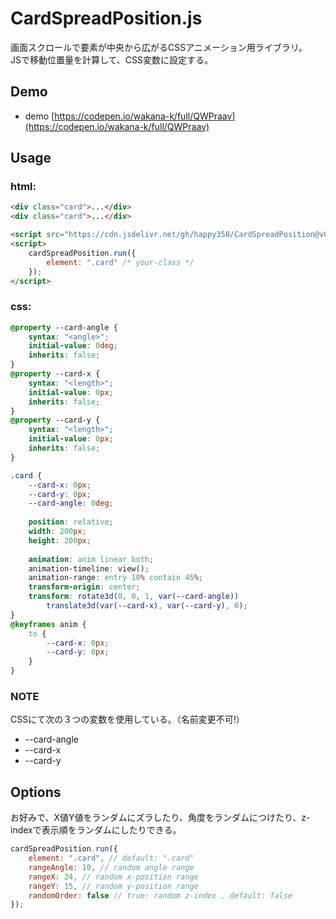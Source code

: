 # CardSpreadPosition.js 

画面スクロールで要素が中央から広がるCSSアニメーション用ライブラリ。  
JSで移動位置量を計算して、CSS変数に設定する。
 
 
## Demo 
* demo 
  [https://codepen.io/wakana-k/full/QWPraav](https://codepen.io/wakana-k/full/QWPraav)
 
 
## Usage 
### html:
```html
<div class="card">...</div>
<div class="card">...</div>

<script src="https://cdn.jsdelivr.net/gh/happy358/CardSpreadPosition@v0.0.1/cardSpreadPosition.min.js"></script>
<script>
    cardSpreadPosition.run({
        element: ".card" /* your-class */
    });
</script>
```
 
### css:
```css 
@property --card-angle {
    syntax: "<angle>";
    initial-value: 0deg;
    inherits: false;
}
@property --card-x {
    syntax: "<length>";
    initial-value: 0px;
    inherits: false;
}
@property --card-y {
    syntax: "<length>";
    initial-value: 0px;
    inherits: false;
}

.card {
    --card-x: 0px;
    --card-y: 0px;
    --card-angle: 0deg;
    
    position: relative;
    width: 200px;
    height: 200px;
    
    animation: anim linear both;
    animation-timeline: view();
    animation-range: entry 10% contain 45%;
    transform-origin: center;
    transform: rotate3d(0, 0, 1, var(--card-angle))
        translate3d(var(--card-x), var(--card-y), 0);
}
@keyframes anim {
    to {
        --card-x: 0px;
        --card-y: 0px;
    }
}
```
 
 
### NOTE  
CSSにて次の３つの変数を使用している。（名前変更不可!）  
 
- --card-angle   
- --card-x   
- --card-y   
 
 
## Options 
お好みで、X値Y値をランダムにズラしたり、角度をランダムにつけたり、z-indexで表示順をランダムにしたりできる。 
 
```js
cardSpreadPosition.run({
    element: ".card", // default: ".card"
    rangeAngle: 10, // random angle range
    rangeX: 24, // random x-position range
    rangeY: 15, // random y-position range
    randomOrder: false // true: random z-index , default: false
});
```
